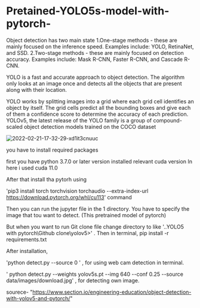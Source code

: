 # Pretained-YOLO5s-model-with-pytorch-

Object detection has two main state
1.One-stage methods - these are mainly focused on the inference speed. Examples include: YOLO, RetinaNet, and SSD.
2.Two-stage methods - these are mainly focused on detection accuracy. Examples include: Mask R-CNN, Faster R-CNN, and Cascade R-CNN.


YOLO is a fast and accurate approach to object detection. The algorithm only looks at an image once and detects all the objects that are present along with their location.

YOLO works by splitting images into a grid where each grid cell identifies an object by itself. The grid cells predict all the bounding boxes and give each of them a confidence score to determine the accuracy of each prediction.
YOLOv5, the latest release of the YOLO family is a group of compound-scaled object detection models trained on the COCO dataset

![2022-02-21-17-32-29-xd1it3cnuuc](https://user-images.githubusercontent.com/71443389/160272609-28513c6b-c966-42b7-9452-c486228dfefd.png)



you have to install required packages

first you have python 3.7.0 or later version
installed relevant cuda version
In here i used cuda 11.0

After that install tha pytorh using

'pip3 install torch torchvision torchaudio --extra-index-url https://download.pytorch.org/whl/cu113' command

Then you can run the jupyter file in the 1 directory. You have to specify the image that tou want to detect.
(This pretrained model of pytorch)


But when you want to run Git clone file change directory to like '..YOLO5 with pytorch\Github clone\yolov5>' .
Then in terminal, pip install -r requirements.txt

After installation,

'python detect.py --source 0 ' ,  for using web cam detection in terminal.

' python detect.py --weights yolov5s.pt --img 640 --conf 0.25 --source data/images/download.jpg'  ,  for detecting own image.


sourece-  "https://www.section.io/engineering-education/object-detection-with-yolov5-and-pytorch/"
